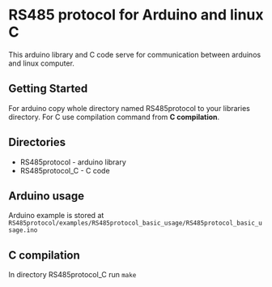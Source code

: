 RS485 protocol for Arduino and linux C
==========

This arduino library and C code serve for communication between arduinos and linux computer.

## Getting Started

For arduino copy whole directory named RS485protocol to your libraries directory. For C use compilation command from **C compilation**.

## Directories

 * RS485protocol - arduino library
 * RS485protocol_C - C code

## Arduino usage

Arduino example is stored at `RS485protocol/examples/RS485protocol_basic_usage/RS485protocol_basic_usage.ino`

## C compilation

In directory RS485protocol\_C run `make`
